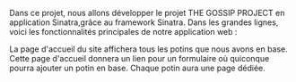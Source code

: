 Dans ce projet, nous allons développer le projet THE GOSSIP PROJECT en application Sinatra,grâce au framework Sinatra.
Dans les grandes lignes, voici les fonctionnalités principales de notre application web :

La page d'accueil du site affichera tous les potins que nous avons en base.
Cette page d'accueil donnera un lien pour un formulaire où quiconque pourra ajouter un potin en base.
Chaque potin aura une page dédiée.